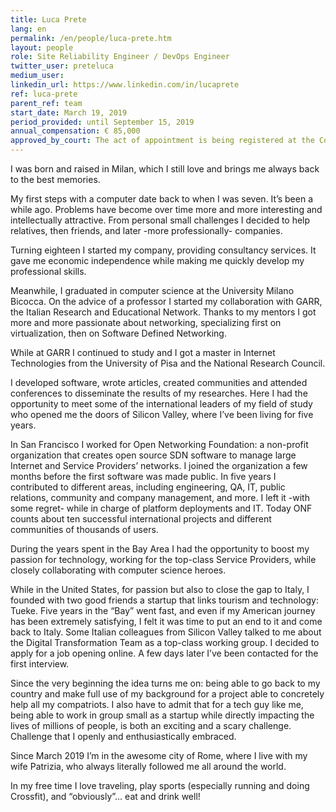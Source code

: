```yaml
---
title: Luca Prete
lang: en
permalink: /en/people/luca-prete.htm
layout: people
role: Site Reliability Engineer / DevOps Engineer
twitter_user: preteluca
medium_user:
linkedin_url: https://www.linkedin.com/in/lucaprete
ref: luca-prete
parent_ref: team
start_date: March 19, 2019
period_provided: until September 15, 2019
annual_compensation: € 85,000
approved_by_court: The act of appointment is being registered at the Court of Auditors.
---
```

I was born and raised in Milan, which I still love and brings me always back to the best memories.

My first steps with a computer date back to when I was seven. It’s been a while ago. Problems have become over time more and more interesting and intellectually attractive. From personal small challenges I decided to help relatives, then friends, and later -more professionally- companies.

Turning eighteen I started my company, providing consultancy services. It gave me economic independence while making me quickly develop my professional skills.

Meanwhile, I graduated in computer science at the University Milano Bicocca.
On the advice of a professor I started my collaboration with GARR, the Italian Research and Educational Network. Thanks to my mentors I got more and more passionate about networking, specializing first on virtualization, then on Software Defined Networking.

While at GARR I continued to study and I got a master in Internet Technologies from the University of Pisa and the National Research Council.

I developed software, wrote articles, created communities and attended conferences to disseminate the results of my researches. Here I had the opportunity to meet some of the international leaders of my field of study who opened me the doors of Silicon Valley, where I’ve been living for five years.

In San Francisco I worked for Open Networking Foundation: a non-profit organization that creates open source SDN software to manage large Internet and Service Providers’ networks. I joined the organization a few months before the first software was made public. In five years I contributed to different areas, including engineering, QA, IT, public relations, community and company management, and more. I left it -with some regret- while in charge of platform deployments and IT. Today ONF counts about ten successful international projects and different communities of thousands of users.

During the years spent in the Bay Area I had the opportunity to boost my passion for technology, working for the top-class Service Providers, while closely collaborating with computer science heroes.

While in the United States, for passion but also to close the gap to Italy, I founded with two good friends a startup that links tourism and technology: Tueke.
Five years in the “Bay” went fast, and even if my American journey has been extremely satisfying, I felt it was time to put an end to it and come back to Italy. Some Italian colleagues from Silicon Valley talked to me about the Digital Transformation Team as a top-class working group. I decided to apply for a job opening online. A few days later I’ve been contacted for the first interview.

Since the very beginning the idea turns me on: being able to go back to my country and make full use of my background for a project able to concretely help all my compatriots.
I also have to admit that for a tech guy like me, being able to work in group small as a startup while directly impacting the lives of millions of people, is both an exciting and a scary challenge. Challenge that I openly and enthusiastically embraced.

Since March 2019 I’m in the awesome city of Rome, where I live with my wife Patrizia, who always literally followed me all around the world.

In my free time I love traveling, play sports (especially running and doing Crossfit), and “obviously”... eat and drink well!
